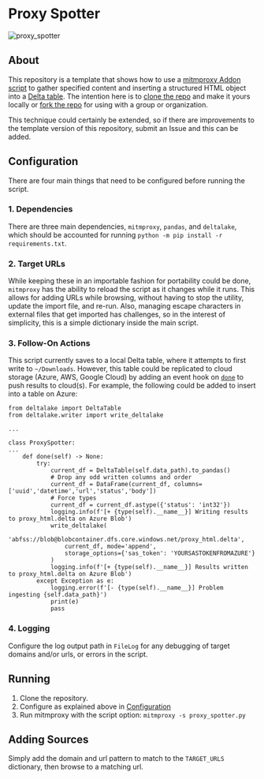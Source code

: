 # Proxy Spotter

![proxy_spotter](https://github.com/user-attachments/assets/8f603c57-4cd3-40dc-be43-7f3f9e6191d1)

## About

This repository is a template that shows how to use a [mitmproxy Addon script](https://docs.mitmproxy.org/stable/addons-overview/) to gather specified content and inserting a structured HTML object into a [Delta table](https://docs.delta.io/latest/quick-start.html). The intention here is to [clone the repo]() and make it yours locally or [fork the repo]() for using with a group or organization.

This technique could certainly be extended, so if there are improvements to the template version of this repository, submit an Issue and this can be added.

## Configuration

There are four main things that need to be configured before running the script.

### 1. Dependencies

There are three main dependencies, `mitmproxy`, `pandas`, and `deltalake`, which should be accounted for running `python -m pip install -r requirements.txt`.

### 2. Target URLs

While keeping these in an importable fashion for portability could be done, `mitmproxy` has the ability to reload the script as it changes while it runs. This allows for adding URLs while browsing, without having to stop the utility, update the import file, and re-run. Also, managing escape characters in external files that get imported has challenges, so in the interest of simplicity, this is a simple dictionary inside the main script.

### 3. Follow-On Actions

This script currently saves to a local Delta table, where it attempts to first write to `~/Downloads`. However, this table could be replicated to cloud storage (Azure, AWS, Google Cloud) by adding an event hook on [`done`](https://docs.mitmproxy.org/stable/api/events.html#LifecycleEvents.done) to push results to cloud(s). For example, the following could be added to insert into a table on Azure:

```
from deltalake import DeltaTable
from deltalake.writer import write_deltalake

...

class ProxySpotter:
...
    def done(self) -> None:
        try:
            current_df = DeltaTable(self.data_path).to_pandas()
            # Drop any odd written columns and order
            current_df = DataFrame(current_df, columns=['uuid','datetime','url','status','body'])
            # Force types
            current_df = current_df.astype({'status': 'int32'})
            logging.info(f'[+ {type(self).__name__}] Writing results to proxy_html.delta on Azure Blob')
            write_deltalake(
                'abfss://blob@blobcontainer.dfs.core.windows.net/proxy_html.delta',
                current_df, mode='append', 
                storage_options={'sas_token': 'YOURSASTOKENFROMAZURE'}
            )
            logging.info(f'[+ {type(self).__name__}] Results written to proxy_html.delta on Azure Blob')
        except Exception as e:
            logging.error(f'[- {type(self).__name__}] Problem ingesting {self.data_path}')
            print(e)
            pass
```

### 4. Logging

Configure the log output path in `FileLog` for any debugging of target domains and/or urls, or errors in the script.

## Running

1) Clone the repository.
2) Configure as explained above in [Configuration]()
3) Run mitmproxy with the script option: `mitmproxy -s proxy_spotter.py`

## Adding Sources

Simply add the domain and url pattern to match to the `TARGET_URLS` dictionary, then browse to a matching url.
